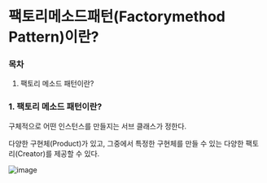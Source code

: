 # 팩토리메소드패턴(Factorymethod Pattern)이란?

### 목차

1. 팩토리 메소드 패턴이란?

### 1. 팩토리 메소드 패턴이란?

구체적으로 어떤 인스턴스를 만들지는 서브 클래스가 정한다.

다양한 구현체(Product)가 있고, 그중에서 특정한 구현체를 만들 수 있는 다양한 팩토리(Creator)를 제공할 수 있다.

![image](https://github.com/Jammini/TIL/assets/59176149/4f2c279b-849f-4ba5-b0aa-b29d99459153)
